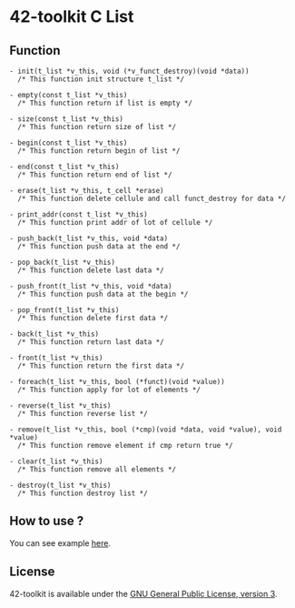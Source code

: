 42-toolkit	C List
==========

## Function

	- init(t_list *v_this, void (*v_funct_destroy)(void *data))
	  /* This function init structure t_list */

	- empty(const t_list *v_this)
	  /* This function return if list is empty */

	- size(const t_list *v_this)
	  /* This function return size of list */

	- begin(const t_list *v_this)
	  /* This function return begin of list */

	- end(const t_list *v_this)
	  /* This function return end of list */

	- erase(t_list *v_this, t_cell *erase)
	  /* This function delete cellule and call funct_destroy for data */

	- print_addr(const t_list *v_this)
	  /* This function print addr of lot of cellule */

	- push_back(t_list *v_this, void *data)
	  /* This function push data at the end */

	- pop_back(t_list *v_this)
	  /* This function delete last data */

	- push_front(t_list *v_this, void *data)
	  /* This function push data at the begin */

	- pop_front(t_list *v_this)
	  /* This function delete first data */

	- back(t_list *v_this)
	  /* This function return last data */

	- front(t_list *v_this)
	  /* This function return the first data */

	- foreach(t_list *v_this, bool (*funct)(void *value))
	  /* This function apply for lot of elements */

	- reverse(t_list *v_this)
	  /* This function reverse list */

	- remove(t_list *v_this, bool (*cmp)(void *data, void *value), void *value)
	  /* This function remove element if cmp return true */

	- clear(t_list *v_this)
	  /* This function remove all elements */

	- destroy(t_list *v_this)
	  /* This function destroy list */

## How to use ?

You can see example [here](https://github.com/QuentinPerez/42-toolkit/tree/master/examples/libc/list).

## License

42-toolkit is available under the [GNU General Public License, version 3](LICENSE).
